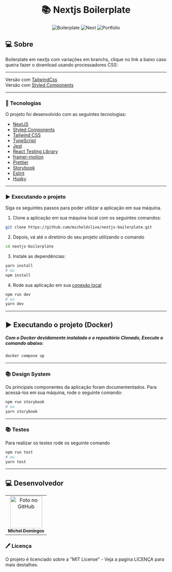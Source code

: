 <h1 align="center">
  📚 Nextjs Boilerplate
</h1>

<p align="center">
  <img alt="Boilerplate" src="https://img.shields.io/static/v1?label=nextjs&message=boilerplate&color=success&labelColor=grey">
  
  <img alt="Next" src="https://img.shields.io/static/v1?label=stack&message=nextjs&color=success&labelColor=grey">
  
  <img alt="Portfolio" src="https://img.shields.io/static/v1?label=portfolio&message=MICODE&color=success&labelColor=grey">
</p>




## 💻 Sobre

Boilerplate em nextjs com variações em branchs, clique no link a baixo caso queira fazer o download usando processadores CSS:

---
Versão com [TailwindCss](../../tree/tailwind) <br>
Versão com [Styled Components](../../tree/styled-components)

---

### 🚀 Tecnologias

O projeto foi desenvolvido com as seguintes tecnologias:

- [NextJS](https://nextjs.org/)
- [Styled Components](https://styled-components.com/)
- [Tailwind CSS](https://tailwindcss.com/)
- [TypeScript](https://www.typescriptlang.org/)
- [Jest](https://jestjs.io/)
- [React Testing Library](https://testing-library.com/docs/react-testing-library/intro)
- [framer-motion](https://www.npmjs.com/package/framer-motion)
- [Prettier](https://prettier.io/)
- [Storybook](https://storybook.js.org/)
- [Eslint](https://eslint.org/)
- [Husky](https://github.com/typicode/husky)

---

### ▶️ Executando o projeto

Siga os seguintes passos para poder utilizar a aplicação em sua máquina.

1. Clone a aplicação em sua máquina local com os seguintes comandos:

```bash
git clone https://github.com/micheldslive/nextjs-boilerplate.git
```

2. Depois, vá até o diretório do seu projeto utilizando o comando

```bash
cd nextjs-boilerplate
```

3. Instale as dependências:

```bash
yarn install
# ou
npm install
```

4. Rode sua aplicação em sua [conexão local](http://localhost:3000)

```bash
npm run dev
# ou
yarn dev
```

---

## ▶️ Executando o projeto (Docker)

##### Com o Docker devidamente instalado e o repositório Clonado, Execute o comando abaixo:

```bash
docker compose up
```
---

### 📚 Design System
 Os principais componentes da aplicação foram documententados. Para acessá-los em sua máquina, rode o seguinte comando:

```bash
npm run storybook
# ou
yarn storybook
```
---
### 📚 Testes
Para realizar os testes rode os seguinte comando

```bash
npm run test
# ou
yarn test
```
---

## 💻 Desenvolvedor<br>

<table>
  <tr>
    <td align="center">
      <a href="https://github.com/micheldslive">
        <img src="https://avatars.githubusercontent.com/u/55795597?v=4" width="100" alt="Foto no GitHub"/><br>
        <sub>
          <b>Michel Domingos</b>
        </sub>
      </a>
    </td>
  </tr>
</table>

### 🖊️ Licença

O projeto é licenciado sobre a "MIT License" - Veja a pagina LICENÇA para mais destalhes.